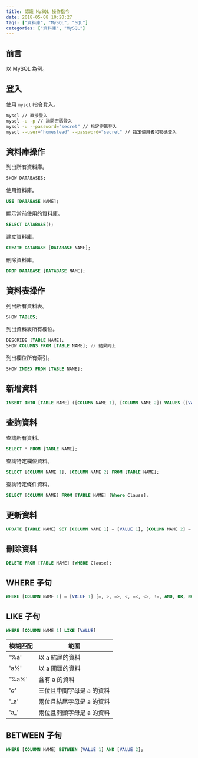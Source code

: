 ```yaml
---
title: 認識 MySQL 操作指令
date: 2018-05-08 10:20:27
tags: ["資料庫", "MySQL", "SQL"]
categories: ["資料庫", "MySQL"]
---
```


## 前言

以 MySQL 為例。

## 登入

使用 `mysql` 指令登入。

```bash
mysql // 直接登入
mysql -u -p // 詢問密碼登入
mysql -u --password="secret" // 指定密碼登入
mysql --user="homestead" --password="secret" // 指定使用者和密碼登入
```

## 資料庫操作

列出所有資料庫。

```sql
SHOW DATABASES;
```

使用資料庫。

```sql
USE [DATABASE NAME];
```

顯示當前使用的資料庫。

```sql
SELECT DATABASE();
```

建立資料庫。

```sql
CREATE DATABASE [DATABASE NAME];
```

刪除資料庫。

```sql
DROP DATABASE [DATABASE NAME];
```

## 資料表操作

列出所有資料表。

```sql
SHOW TABLES;
```

列出資料表所有欄位。

```sql
DESCRIBE [TABLE NAME];
SHOW COLUMNS FROM [TABLE NAME]; // 結果同上
```

列出欄位所有索引。

```sql
SHOW INDEX FROM [TABLE NAME];
```

## 新增資料

```sql
INSERT INTO [TABLE NAME] ([COLUMN NAME 1], [COLUMN NAME 2]) VALUES ([VALUE 1], [VALUE 2]);
```

## 查詢資料

查詢所有資料。

```sql
SELECT * FROM [TABLE NAME];
```

查詢特定欄位資料。

```sql
SELECT [COLUMN NAME 1], [COLUMN NAME 2] FROM [TABLE NAME];
```

查詢特定條件資料。

```sql
SELECT [COLUMN NAME] FROM [TABLE NAME] [Where Clause];
```

## 更新資料

```sql
UPDATE [TABLE NAME] SET [COLUMN NAME 1] = [VALUE 1], [COLUMN NAME 2] = [VALUE 2] [WHERE Clause];
```

## 刪除資料

```sql
DELETE FROM [TABLE NAME] [WHERE Clause];
```

## WHERE 子句

```sql
WHERE [COLUMN NAME 1] = [VALUE 1] [=, >, =>, <, =<, <>, !=, AND, OR, NOT] [COLUMN NAME 2] = [VALUE 2]
```

## LIKE 子句

```sql
WHERE [COLUMN NAME 1] LIKE [VALUE]
```

| 模糊匹配 | 範圍 |
| --- | --- |
| '%a' | 以 a 結尾的資料 |
| 'a%' | 以 a 開頭的資料 |
| '%a%' | 含有 a 的資料 |
| '_a_' | 三位且中間字母是 a 的資料 |
| '\_a' | 兩位且結尾字母是 a 的資料 |
| 'a\_' | 兩位且開頭字母是 a 的資料 |

## BETWEEN 子句

```sql
WHERE [COLUMN NAME] BETWEEN [VALUE 1] AND [VALUE 2];
```
